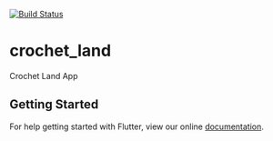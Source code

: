 [![Build Status](https://travis-ci.org/CrochetLand/app.svg?branch=master)](https://travis-ci.org/CrochetLand/app)
# crochet_land

Crochet Land App

## Getting Started

For help getting started with Flutter, view our online
[documentation](https://flutter.io/).
